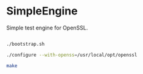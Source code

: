 SimpleEngine
============

Simple test engine for OpenSSL.


```bash

./bootstrap.sh

./configure --with-openss=/usr/local/opt/openssl

make

```
